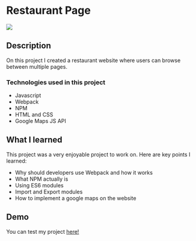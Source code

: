 # Restaurant Page

![](restaurant.gif)

## Description

On this project I created a restaurant website where users can browse between multiple pages.

### Technologies used in this project

- Javascript
- Webpack
- NPM
- HTML and CSS
- Google Maps JS API

## What I learned

This project was a very enjoyable project to work on. Here are key points I learned:

- Why should developers use Webpack and how it works
- What NPM actually is
- Using ES6 modules
- Import and Export modules
- How to implement a google maps on the website

## Demo

You can test my project [here!](https://rochals.github.io/restaurant-page/)
